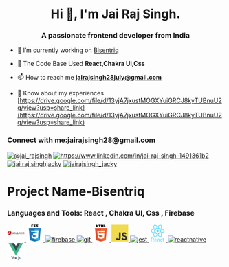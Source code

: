 <h1 align="center">Hi 👋, I'm Jai Raj Singh.</h1>
<h3 align="center">A passionate frontend developer from India</h3>

- 🔭 I’m currently working on [Bisentriq](https://63fbc33d9a249e3c82af938a--bientriq.netlify.app/)

- 🌱 The Code Base Used **React,Chakra Ui,Css**

- 📫 How to reach me **jairajsingh28july@gmail.com**

- 📄 Know about my experiences [https://drive.google.com/file/d/13yjA7jxustMOGXYuiGRCJ8kyTUBnuU2q/view?usp=share_link](https://drive.google.com/file/d/13yjA7jxustMOGXYuiGRCJ8kyTUBnuU2q/view?usp=share_link)

<h3 align="left">Connect with me:jairajsingh28@gmail.com</h3>
<p align="left">
<a href="https://twitter.com/@jai_rajsingh" target="blank"><img align="center" src="https://raw.githubusercontent.com/rahuldkjain/github-profile-readme-generator/master/src/images/icons/Social/twitter.svg" alt="@jai_rajsingh" height="30" width="40" /></a>
<a href="https://linkedin.com/in/https://www.linkedin.com/in/jai-raj-singh-1491361b2" target="blank"><img align="center" src="https://raw.githubusercontent.com/rahuldkjain/github-profile-readme-generator/master/src/images/icons/Social/linked-in-alt.svg" alt="https://www.linkedin.com/in/jai-raj-singh-1491361b2" height="30" width="40" /></a>
<a href="https://fb.com/jai raj singhjacky" target="blank"><img align="center" src="https://raw.githubusercontent.com/rahuldkjain/github-profile-readme-generator/master/src/images/icons/Social/facebook.svg" alt="jai raj singhjacky" height="30" width="40" /></a>
<a href="https://instagram.com/jairajsingh_jacky" target="blank"><img align="center" src="https://raw.githubusercontent.com/rahuldkjain/github-profile-readme-generator/master/src/images/icons/Social/instagram.svg" alt="jairajsingh_jacky" height="30" width="40" /></a>
</p>
<h1>Project Name-Bisentriq</h1>
<h3 align="left">Languages and Tools: React , Chakra UI, Css , Firebase</h3>
<p align="left"> <a href="https://angular.io" target="_blank" rel="noreferrer"> <img src="https://raw.githubusercontent.com/devicons/devicon/master/icons/angularjs/angularjs-original-wordmark.svg" alt="angularjs" width="40" height="40"/> </a> <a href="https://www.w3schools.com/css/" target="_blank" rel="noreferrer"> <img src="https://raw.githubusercontent.com/devicons/devicon/master/icons/css3/css3-original-wordmark.svg" alt="css3" width="40" height="40"/> </a> <a href="https://firebase.google.com/" target="_blank" rel="noreferrer"> <img src="https://www.vectorlogo.zone/logos/firebase/firebase-icon.svg" alt="firebase" width="40" height="40"/> </a> <a href="https://git-scm.com/" target="_blank" rel="noreferrer"> <img src="https://www.vectorlogo.zone/logos/git-scm/git-scm-icon.svg" alt="git" width="40" height="40"/> </a> <a href="https://www.w3.org/html/" target="_blank" rel="noreferrer"> <img src="https://raw.githubusercontent.com/devicons/devicon/master/icons/html5/html5-original-wordmark.svg" alt="html5" width="40" height="40"/> </a> <a href="https://developer.mozilla.org/en-US/docs/Web/JavaScript" target="_blank" rel="noreferrer"> <img src="https://raw.githubusercontent.com/devicons/devicon/master/icons/javascript/javascript-original.svg" alt="javascript" width="40" height="40"/> </a> <a href="https://jestjs.io" target="_blank" rel="noreferrer"> <img src="https://www.vectorlogo.zone/logos/jestjsio/jestjsio-icon.svg" alt="jest" width="40" height="40"/> </a> <a href="https://reactjs.org/" target="_blank" rel="noreferrer"> <img src="https://raw.githubusercontent.com/devicons/devicon/master/icons/react/react-original-wordmark.svg" alt="react" width="40" height="40"/> </a> <a href="https://reactnative.dev/" target="_blank" rel="noreferrer"> <img src="https://reactnative.dev/img/header_logo.svg" alt="reactnative" width="40" height="40"/> </a> <a href="https://vuejs.org/" target="_blank" rel="noreferrer"> <img src="https://raw.githubusercontent.com/devicons/devicon/master/icons/vuejs/vuejs-original-wordmark.svg" alt="vuejs" width="40" height="40"/> </a> </p>
